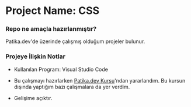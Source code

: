 # Project Name: CSS


### Repo ne amaçla hazırlanmıştır?

Patika.dev'de üzerinde çalışmış olduğum projeler bulunur.

### Projeye İlişkin Notlar

* Kullanılan Program: Visual Studio Code

* Bu çalışmayı hazırlarken [Patika.dev Kursu](https://academy.patika.dev/courses/css)'ndan yararlandım. Bu kursun dışında yaptığım bazı çalışmalara da yer verdim. 

* Gelişime açıktır.